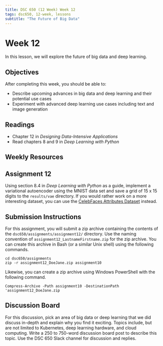 ```yaml
---
title: DSC 650 (12 Week) Week 12
tags: dsc650, 12-week, lessons
subtitle: "The Future of Big Data"
---
```


# Week 12

In this lesson, we will explore the future of big data and deep learning. 

## Objectives

After completing this week, you should be able to:

* Describe upcoming advances in big data and deep learning and their potential use cases
* Experiment with advanced deep learning use cases including text and image generation

## Readings

* Chapter 12 in *Designing Data-Intensive Applications*
* Read chapters 8 and 9 in *Deep Learning with Python*

## Weekly Resources

## Assignment 12

Using section 8.4 in *Deep Learning with Python* as a guide, implement a variational autoencoder using the MNIST data set and save a grid of 15 x 15 digits to the `results/vae` directory. If you would rather work on a more interesting dataset, you can use the [CelebFaces Attributes Dataset](https://www.tensorflow.org/datasets/catalog/celeb_a) instead. 

## Submission Instructions

For this assignment, you will submit a zip archive containing the contents of the `dsc650/assignments/assignment12/` directory. Use the naming convention of `assignment12_LastnameFirstname.zip` for the zip archive. You can create this archive in Bash (or a similar Unix shell) using the following commands. 

```shell
cd dsc650/assignments
zip -r assignment12_DoeJane.zip assignment10
```

Likewise, you can create a zip archive using Windows PowerShell with the following command. 

```shell
Compress-Archive -Path assignment10 -DestinationPath 'assignment12_DoeJane.zip
```

## Discussion Board

For this discussion, pick an area of big data or deep learning that we did discuss in-depth and explain why you find it exciting. Topics include, but are not limited to Kubernetes, deep learning hardware, and cloud computing. Write a 250 to 750-word discussion board post to describe this topic. Use the DSC 650 Slack channel for discussion and replies.